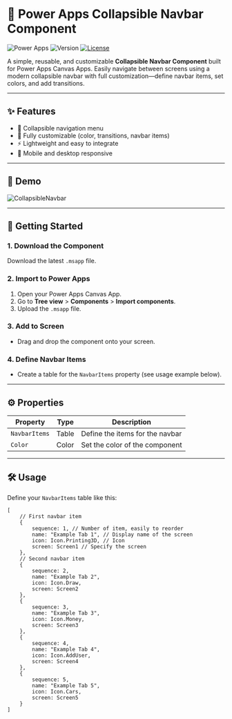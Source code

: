 # 🧭 Power Apps Collapsible Navbar Component

![Power Apps](https://img.shields.io/badge/built%20with-Power%20Apps-purple?style=flat-square)
![Version](https://img.shields.io/badge/version-1.0.0-blue?style=flat-square)
[![License](https://img.shields.io/github/license/SantaRadovan/PowerAppsUI?style=flat-square)](../../LICENSE)

A simple, reusable, and customizable **Collapsible Navbar Component** built for Power Apps Canvas Apps. Easily navigate between screens using a modern collapsible navbar with full customization—define navbar items, set colors, and add transitions.

---

## ✨ Features

- 📂 Collapsible navigation menu
- 🎨 Fully customizable (color, transitions, navbar items)
- ⚡ Lightweight and easy to integrate
- 📱 Mobile and desktop responsive

---

## 🎥 Demo

![CollapsibleNavbar](https://github.com/user-attachments/assets/6e9aa33f-13c2-420e-9c7a-2ce25f0b9ec8)

---

## 🚀 Getting Started

### 1. Download the Component

Download the latest `.msapp` file.

### 2. Import to Power Apps

1. Open your Power Apps Canvas App.
2. Go to **Tree view** > **Components** > **Import components**.
3. Upload the `.msapp` file.

### 3. Add to Screen

- Drag and drop the component onto your screen.

### 4. Define Navbar Items

- Create a table for the `NavbarItems` property (see usage example below).

---

## ⚙️ Properties

| Property       | Type   | Description                       |
|----------------|--------|-----------------------------------|
| `NavbarItems`  | Table  | Define the items for the navbar   |
| `Color`        | Color  | Set the color of the component    |

---

## 🛠️ Usage

Define your `NavbarItems` table like this:

```powerapps
[
    // First navbar item
    {
        sequence: 1, // Number of item, easily to reorder
        name: "Example Tab 1", // Display name of the screen
        icon: Icon.Printing3D, // Icon
        screen: Screen1 // Specify the screen
    },
    // Second navbar item
    {
        sequence: 2,
        name: "Example Tab 2",
        icon: Icon.Draw,
        screen: Screen2
    },
    {
        sequence: 3,
        name: "Example Tab 3",
        icon: Icon.Money,
        screen: Screen3
    },
    {
        sequence: 4,
        name: "Example Tab 4",
        icon: Icon.AddUser,
        screen: Screen4
    },
    {
        sequence: 5,
        name: "Example Tab 5",
        icon: Icon.Cars,
        screen: Screen5
    }
]
